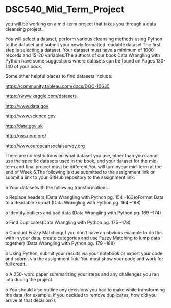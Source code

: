 # DSC540_Mid_Term_Project
you will be working on a mid-term project that takes you through a data cleansing project.  

You will select a dataset, perform various cleansing methods using Python to the dataset and submit your newly formatted readable dataset.The first step is selecting a dataset.  Your dataset must have a minimum of 1000 records and 15-20 variables.The authors of our book Data Wrangling with Python have some suggestions where datasets can be found on Pages 130-140 of your book. 

Some other helpful places to find datasets include:

https://community.tableau.com/docs/DOC-10635

https://www.kaggle.com/datasets

http://www.data.gov

http://www.science.gov

http://data.gov.uk

http://gss.norc.org/

http://www.europeansocialsurvey.org

There are no restrictions on what dataset you use, other than you cannot use the specific datasets used in the book, and your dataset for the mid-term and final project must be different.You will turninyour mid-term at the end of Week 6.The following is due submitted to the assignment link or submit a link to your GitHub repository to the assignment link:

o Your datasetwith the following transformations 

o Replace headers (Data Wrangling with Python pg. 154 –163)oFormat Data to a Readable Format (Data Wrangling with Python pg. 164 –168)

o Identify outliers and bad data (Data Wrangling with Python pg. 169 –174)

o Find Duplicates(Data Wrangling with Python pg. 175 –178)

o Conduct Fuzzy Matching(if you don’t have an obvious example to do this with in your data, create categories and use Fuzzy Matching to lump data together) (Data Wrangling with Python pg. 179 –188)

o Using Python, submit your results via your notebook or export your code and submit via the assignment link.  You must show your code and work for full credit.

o A 250-word paper summarizing your steps and any challenges you ran into during the project.  

o You should also outline any decisions you had to make while transforming the data (for example, if you decided to remove duplicates, how did you arrive at that decision?).
